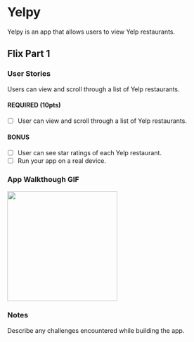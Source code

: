 # Yelpy

Yelpy is an app that allows users to view Yelp restaurants.

## Flix Part 1

### User Stories
Users can view and scroll through a list of Yelp restaurants.

#### REQUIRED (10pts)
- [ ] User can view and scroll through a list of Yelp restaurants.

#### BONUS
- [ ] User can see star ratings of each Yelp restaurant.
- [ ] Run your app on a real device.

### App Walkthough GIF
<img src="http://g.recordit.co/Vnv4SPmB9u.gif" width=250><br>

### Notes
Describe any challenges encountered while building the app.
